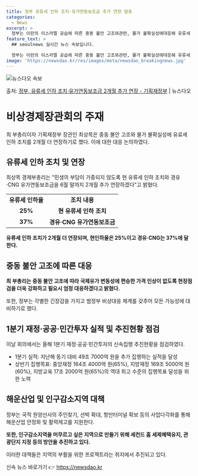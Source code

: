```yaml
---
title: 정부 유류세 인하 조치·유가연동보조금 추가 연장 발표
categories:
  - News
excerpt: >
  정부는 이란의 이스라엘 공습에 따른 중동 불안 고조와관련, 물가 불확실성에대응해 유류세 인하 등의 조치를 2…
feature_text: >
  ## seoulnews 실시간 뉴스 속보입니다.

  정부는 이란의 이스라엘 공습에 따른 중동 불안 고조와관련, 물가 불확실성에대응해 유류세 인하 등의 조치를 2…
image: 'https://newsdao.kr/res/images/meta/newsdao_breakingnews.jpg'
---
```


![뉴스다오 속보](https://newsdao.kr/res/images/meta/newsdao_breakingnews.jpg)

<p>출처: <a href="https://newsdao.kr/3589" rel="dofollow">정부, 유류세 인하 조치·유가연동보조금 2개월 추가 연장 - 기획재정부</a> | 뉴스다오</p>

<h1 data-ke-size="size26"><b>비상경제장관회의 주재</b></h1>
<p data-ke-size="size16">최 부총리이자 기획재정부 장관인 최상목은 중동 불안 고조와 물가 불확실성에 유료세 인하 조치를 2개월 더 연장하기로 했다. 이에 대한 대응 논의하였다.</p>

<h2 data-ke-size="size24">유류세 인하 조치 및 연장</h2>
<p data-ke-size="size16">최상목 경제부총리는 "민생의 부담이 가중되지 않도록 현 유류세 인하 조치와 경유·CNG 유가연동보조금을 6월 말까지 2개월 추가 연장하겠다"고 밝혔다.</p>
<table>
	<tr>
		<td style="text-align: center; height: 17px;"><b>유류세 인하율</b></td>
		<td style="text-align: center; height: 17px;"><b>조치 내용</b></td>
	</tr>
	<tr>
		<td style="text-align: center; height: 17px;"><b>25%</b></td>
		<td style="text-align: center; height: 17px;"><b>현 유류세 인하 조치</b></td>
	</tr>
	<tr>
		<td style="text-align: center; height: 17px;"><b>37%</b></td>
		<td style="text-align: center; height: 17px;"><b>경유·CNG 유가연동보조금</b></td>
	</tr>
</table>
<p data-ke-size="size16"><b>유류세 인하 조치가 2개월 더 연장되며, 현인하율은 25%이고 경유·CNG는 37%에 달한다.</b></p>

<h2 data-ke-size="size24">중동 불안 고조에 따른 대응</h2>
<p data-ke-size="size16"><b>최 부총리는 중동 불안 고조에 따라 국제유가 변동성에 편승한 가격 인상이 없도록 현장점검을 더욱 강화하고 필요시 엄정 대응하겠다고 밝혔다.</b></p>
<p data-ke-size="size16">또한, 정부는 각별한 긴장감을 가지고 범정부 비상대응 체계를 갖추어 모든 가능성에 대비하기로 했다.</p>

<h2 data-ke-size="size24">1분기 재정·공공·민간투자 실적 및 추진현황 점검</h2>
<p data-ke-size="size16">이날 회의에서는 올해 1분기 재정·공공·민간투자의 신속집행 추진현황을 점검하였다.</p>
<ul>
	<li>1분기 실적: 지난해 동기 대비 49조 7000억 원을 추가 집행하는 실적을 달성</li>
	<li>상반기 집행목표: 중앙재정 164조 4000억 원(65%), 지방재정 169조 5000억 원(60%), 지방교육 17조 2000억 원(65%)의 역대 최고 수준의 집행목표 달성을 위한 노력</li>
</ul>

<h2 data-ke-size="size24">해운산업 및 인구감소지역 대책</h2>
<p data-ke-size="size16">정부는 국적 원양선사의 주인찾기, 선박 확대, 항만터미널 확보 등의 사업다각화를 통해 해운산업 안정화 및 활력제고를 지원한다.</p>
<p data-ke-size="size16"><b>또한, 인구감소지역을 머무르고 싶은 지역으로 만들기 위해 세컨드 홈 세제혜택유지, 관광단지 지정 등의 방안을 추진하고 있다.</b></p>
<p data-ke-size="size16">이러한 대책들은 지역의 부활을 위한 프로젝트라는 취지에서 추진되고 있다.</p>
 

신속 뉴스 바로가기 👉 <a href="https://newsdao.kr" rel="dofollow">https://newsdao.kr</a>



